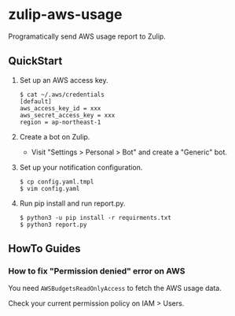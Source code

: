# zulip-aws-usage

Programatically send AWS usage report to Zulip.

## QuickStart

1. Set up an AWS access key.

   ```console
   $ cat ~/.aws/credentials
   [default]
   aws_access_key_id = xxx
   aws_secret_access_key = xxx
   region = ap-northeast-1
   ```

2. Create a bot on Zulip.

   * Visit "Settings > Personal > Bot" and create a "Generic" bot.

3. Set up your notification configuration.

   ```console
   $ cp config.yaml.tmpl
   $ vim config.yaml
   ```

4. Run pip install and run report.py.

   ```console
   $ python3 -u pip install -r requirments.txt
   $ python3 report.py
   ```

## HowTo Guides

### How to fix "Permission denied" error on AWS

You need `AWSBudgetsReadOnlyAccess` to fetch the AWS usage data.

Check your current permission policy on IAM > Users.
